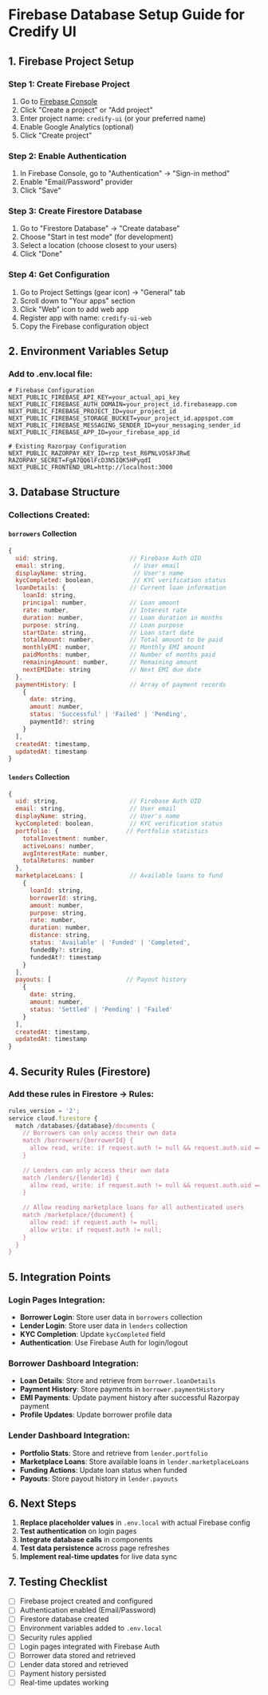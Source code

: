 # Firebase Database Setup Guide for Credify UI

## 1. Firebase Project Setup

### Step 1: Create Firebase Project
1. Go to [Firebase Console](https://console.firebase.google.com/)
2. Click "Create a project" or "Add project"
3. Enter project name: `credify-ui` (or your preferred name)
4. Enable Google Analytics (optional)
5. Click "Create project"

### Step 2: Enable Authentication
1. In Firebase Console, go to "Authentication" → "Sign-in method"
2. Enable "Email/Password" provider
3. Click "Save"

### Step 3: Create Firestore Database
1. Go to "Firestore Database" → "Create database"
2. Choose "Start in test mode" (for development)
3. Select a location (choose closest to your users)
4. Click "Done"

### Step 4: Get Configuration
1. Go to Project Settings (gear icon) → "General" tab
2. Scroll down to "Your apps" section
3. Click "Web" icon to add web app
4. Register app with name: `credify-ui-web`
5. Copy the Firebase configuration object

## 2. Environment Variables Setup

### Add to .env.local file:
```env
# Firebase Configuration
NEXT_PUBLIC_FIREBASE_API_KEY=your_actual_api_key
NEXT_PUBLIC_FIREBASE_AUTH_DOMAIN=your_project_id.firebaseapp.com
NEXT_PUBLIC_FIREBASE_PROJECT_ID=your_project_id
NEXT_PUBLIC_FIREBASE_STORAGE_BUCKET=your_project_id.appspot.com
NEXT_PUBLIC_FIREBASE_MESSAGING_SENDER_ID=your_messaging_sender_id
NEXT_PUBLIC_FIREBASE_APP_ID=your_firebase_app_id

# Existing Razorpay Configuration
NEXT_PUBLIC_RAZORPAY_KEY_ID=rzp_test_R6PNLVOSkFJRwE
RAZORPAY_SECRET=FgA7QQ6lFcD3N5IQK5HPyqdI
NEXT_PUBLIC_FRONTEND_URL=http://localhost:3000
```

## 3. Database Structure

### Collections Created:

#### `borrowers` Collection
```javascript
{
  uid: string,                    // Firebase Auth UID
  email: string,                   // User email
  displayName: string,             // User's name
  kycCompleted: boolean,           // KYC verification status
  loanDetails: {                  // Current loan information
    loanId: string,
    principal: number,            // Loan amount
    rate: number,                 // Interest rate
    duration: number,             // Loan duration in months
    purpose: string,              // Loan purpose
    startDate: string,            // Loan start date
    totalAmount: number,          // Total amount to be paid
    monthlyEMI: number,           // Monthly EMI amount
    paidMonths: number,           // Number of months paid
    remainingAmount: number,      // Remaining amount
    nextEMIDate: string           // Next EMI due date
  },
  paymentHistory: [               // Array of payment records
    {
      date: string,
      amount: number,
      status: 'Successful' | 'Failed' | 'Pending',
      paymentId?: string
    }
  ],
  createdAt: timestamp,
  updatedAt: timestamp
}
```

#### `lenders` Collection
```javascript
{
  uid: string,                    // Firebase Auth UID
  email: string,                  // User email
  displayName: string,            // User's name
  kycCompleted: boolean,          // KYC verification status
  portfolio: {                   // Portfolio statistics
    totalInvestment: number,
    activeLoans: number,
    avgInterestRate: number,
    totalReturns: number
  },
  marketplaceLoans: [             // Available loans to fund
    {
      loanId: string,
      borrowerId: string,
      amount: number,
      purpose: string,
      rate: number,
      duration: number,
      distance: string,
      status: 'Available' | 'Funded' | 'Completed',
      fundedBy?: string,
      fundedAt?: timestamp
    }
  ],
  payouts: [                     // Payout history
    {
      date: string,
      amount: number,
      status: 'Settled' | 'Pending' | 'Failed'
    }
  ],
  createdAt: timestamp,
  updatedAt: timestamp
}
```

## 4. Security Rules (Firestore)

### Add these rules in Firestore → Rules:
```javascript
rules_version = '2';
service cloud.firestore {
  match /databases/{database}/documents {
    // Borrowers can only access their own data
    match /borrowers/{borrowerId} {
      allow read, write: if request.auth != null && request.auth.uid == borrowerId;
    }
    
    // Lenders can only access their own data
    match /lenders/{lenderId} {
      allow read, write: if request.auth != null && request.auth.uid == lenderId;
    }
    
    // Allow reading marketplace loans for all authenticated users
    match /marketplace/{document} {
      allow read: if request.auth != null;
      allow write: if request.auth != null;
    }
  }
}
```

## 5. Integration Points

### Login Pages Integration:
- **Borrower Login**: Store user data in `borrowers` collection
- **Lender Login**: Store user data in `lenders` collection
- **KYC Completion**: Update `kycCompleted` field
- **Authentication**: Use Firebase Auth for login/logout

### Borrower Dashboard Integration:
- **Loan Details**: Store and retrieve from `borrower.loanDetails`
- **Payment History**: Store payments in `borrower.paymentHistory`
- **EMI Payments**: Update payment history after successful Razorpay payment
- **Profile Updates**: Update borrower profile data

### Lender Dashboard Integration:
- **Portfolio Stats**: Store and retrieve from `lender.portfolio`
- **Marketplace Loans**: Store available loans in `lender.marketplaceLoans`
- **Funding Actions**: Update loan status when funded
- **Payouts**: Store payout history in `lender.payouts`

## 6. Next Steps

1. **Replace placeholder values** in `.env.local` with actual Firebase config
2. **Test authentication** on login pages
3. **Integrate database calls** in components
4. **Test data persistence** across page refreshes
5. **Implement real-time updates** for live data sync

## 7. Testing Checklist

- [ ] Firebase project created and configured
- [ ] Authentication enabled (Email/Password)
- [ ] Firestore database created
- [ ] Environment variables added to `.env.local`
- [ ] Security rules applied
- [ ] Login pages integrated with Firebase Auth
- [ ] Borrower data stored and retrieved
- [ ] Lender data stored and retrieved
- [ ] Payment history persisted
- [ ] Real-time updates working
